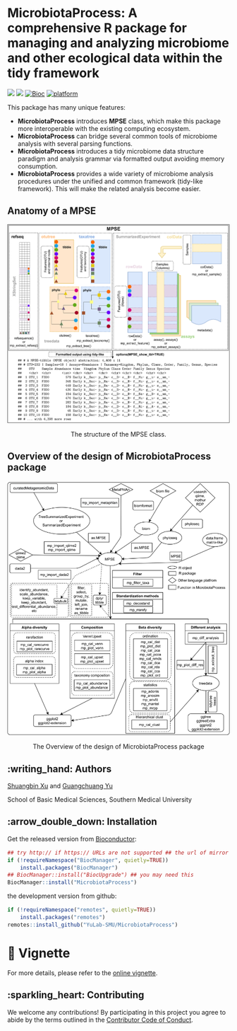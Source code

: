 <!-- README.md is generated from README.Rmd. Please edit that file -->

# MicrobiotaProcess: A comprehensive R package for managing and analyzing microbiome and other ecological data within the tidy framework

[![](https://img.shields.io/badge/release%20version-1.8.2-green.svg)](https://www.bioconductor.org/packages/MicrobiotaProcess)
[![](https://img.shields.io/badge/devel%20version-1.9.3.991-green.svg)](https://github.com/YuLab-SMU/MicrobiotaProcess)
[![Bioc](http://www.bioconductor.org/shields/years-in-bioc/MicrobiotaProcess.svg)](https://www.bioconductor.org/packages/devel/bioc/html/MicrobiotaProcess.html#since)
[![platform](http://www.bioconductor.org/shields/availability/devel/MicrobiotaProcess.svg)](https://www.bioconductor.org/packages/devel/bioc/html/MicrobiotaProcess.html#archives)

This package has many unique features:

  - **MicrobiotaProcess** introduces **MPSE** class, which make this
    package more interoperable with the existing computing ecosystem.
  - **MicrobiotaProcess** can bridge several common tools of microbiome
    analysis with several parsing functions.
  - **MicrobiotaProcess** introduces a tidy microbiome data structure
    paradigm and analysis grammar via formatted output avoiding memory
    consumption.
  - **MicrobiotaProcess** provides a wide variety of microbiome analysis
    procedures under the unified and common framework (tidy-like
    framework). This will make the related analysis become easier.

## Anatomy of a **MPSE**

<div class="figure" style="text-align: center">

<img src="./inst/figures/mpse.png" alt="The structure of the MPSE class." width="883" />

<p class="caption">

The structure of the MPSE class.

</p>

</div>

## Overview of the design of **MicrobiotaProcess** package

<div class="figure" style="text-align: center">

<img src="./inst/figures/mp-design.png" alt="The Overview of the design of MicrobiotaProcess package" width="1078" />

<p class="caption">

The Overview of the design of MicrobiotaProcess package

</p>

</div>

## :writing\_hand: Authors

[Shuangbin Xu](https://github.com/xiangpin) and [Guangchuang
Yu](https://guangchuangyu.github.io)

School of Basic Medical Sciences, Southern Medical University

## :arrow\_double\_down: Installation

Get the released version from
[Bioconductor](https://bioconductor.org/packages/release/bioc/html/MicrobiotaProcess.html):

``` r
## try http:// if https:// URLs are not supported ## the url of mirror
if (!requireNamespace("BiocManager", quietly=TRUE))
    install.packages("BiocManager")
## BiocManager::install("BiocUpgrade") ## you may need this
BiocManager::install("MicrobiotaProcess")
```

the development version from github:

``` r
if (!requireNamespace("remotes", quietly=TRUE))
    install.packages("remotes")
remotes::install_github("YuLab-SMU/MicrobiotaProcess")
```

# :book: Vignette

For more details, please refer to the [online
vignette](https://bioconductor.org/packages/devel/bioc/vignettes/MicrobiotaProcess/inst/doc//MicrobiotaProcess.html).

## :sparkling\_heart: Contributing

We welcome any contributions\! By participating in this project you
agree to abide by the terms outlined in the [Contributor Code of
Conduct](CONDUCT.md).
